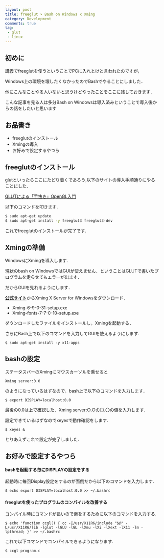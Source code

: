 ```yaml
---
layout: post
title: freeglut × Bash on Windows x Xming
category: Development
comments: true
tag:
 - glut
 - linux
---
```


## 初めに

講義でfreeglutを使うということでPCに入れとけと言われたのですが，

Windows上の環境を壊したくなかったのでBashでやることにしました．

他にこんなことやる人いないと思うけどやったことをここに残しておきます．

こんな記事を見る人は多分Bash on Windowsは導入済みということで導入後からの話をしたいと思います

## お品書き
* freeglutのインストール
* Xmingの導入
* お好みで設定するやつら


## freeglutのインストール

glutといったらここにたどり着くであろう,以下のサイトの導入手順通りにやることにした．

[GLUTによる「手抜き」OpenGL入門](https://tokoik.github.io/opengl/libglut.html)

以下のコマンドを叩きます.

```bash
$ sudo apt-get update
$ sudo apt-get install -y freeglut3 freeglut3-dev
```

これでfreeglutのインストールが完了です.

## Xmingの準備

WindowsにXmingを導入します.

現状のbash on WindowsではGUIが使えません．ということはGLUTで書いたプログラムを走らせてもエラーが出ます．

だからGUIを見れるようにします．

[**公式サイト**](https://ja.osdn.net/projects/sfnet_xming/)からXming X Server for Windowsをダウンロード．

* Xming-6-9-0-31-setup.exe
* Xming-fonts-7-7-0-10-setup.exe

ダウンロードしたファイルをインストールし，Xmingを起動する．

さらにBash上で以下のコマンドを入力してGUIを使えるようにします.

```
$ sudo apt-get install -y x11-apps
```

## bashの設定

ステータスバーのXmingにマウスカーソルを乗せると

```
Xming server:0.0
```

のようになっているはずなので，bash上で以下のコマンドを入力します．

```
$ export DISPLAY=localhost:0.0
```

最後の0.0は上で確認した．Xming server:○.○の〇.〇の値を入力します.

設定できているはずなのでxeyesで動作確認をします.

```
$ xeyes &
```

とりあえずこれで設定が完了しました.

## お好みで設定するやつら

#### bashを起動する毎にDISPLAYの設定をする

起動時に毎回Display設定をするのが面倒だから以下のコマンドを入力します.

```
$ echo export DISPLAY=localhost:0.0 >> ~/.bashrc
```

#### freeglutを使ったプログラムのコンパイルを改善する

コンパイル時にコマンドが長いので楽をするために以下のコマンドを入力する.

```
$ echo 'function ccgl() { cc -I/usr/X11R6/include "$@" -L/usr/X11R6/lib -lglut -lGLU -lGL -lXmu -lXi -lXext -lX11 -lm -lpthread; }' >> ~/.bashrc
```

これで以下コマンドでコンパイルできるようになります.

```
$ ccgl program.c
```
